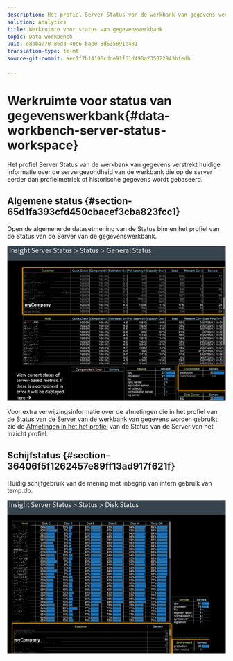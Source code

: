 ```yaml
---
description: Het profiel Server Status van de werkbank van gegevens verstrekt huidige informatie over de servergezondheid van de werkbank die op de server eerder dan profielmetriek of historische gegevens wordt gebaseerd.
solution: Analytics
title: Werkruimte voor status van gegevenswerkbank
topic: Data workbench
uuid: d8bba770-86d3-40e6-bae0-8d635891e481
translation-type: tm+mt
source-git-commit: aec1f7b14198cdde91f61d490a235022943bfedb

---
```



# Werkruimte voor status van gegevenswerkbank{#data-workbench-server-status-workspace}

Het profiel Server Status van de werkbank van gegevens verstrekt huidige informatie over de servergezondheid van de werkbank die op de server eerder dan profielmetriek of historische gegevens wordt gebaseerd.

## Algemene status {#section-65d1fa393cfd450cbacef3cba823fcc1}

Open de algemene de datasetmening van de Status binnen het profiel van de Status van de Server van de gegevenswerkbank.

![](assets/Managing_Server_Status.png)

Voor extra verwijzingsinformatie over de afmetingen die in het profiel van de Status van de Server van de werkbank van gegevens worden gebruikt, zie de [Afmetingen in het het profiel](../../../home/monitoring-installation/monitoring-appendix/monitoring-servers-profile.md#concept-8cbeb91e99bc42e2b52b22d551423f8a) van de Status van de Server van het Inzicht profiel.

## Schijfstatus {#section-36406f5f1262457e89ff13ad917f621f}

Huidig schijfgebruik van de mening met inbegrip van intern gebruik van temp.db.

![](assets/Managing_Server_DiskStatus.png)

